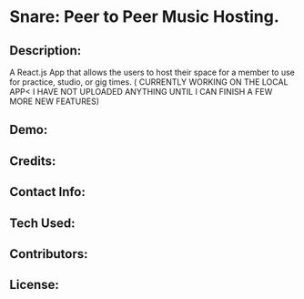 # Snare: Peer to Peer Music Hosting.   
## Description:  
A React.js App that allows the users to host their space for a member to use for practice, studio, or gig times. ( CURRENTLY WORKING ON THE LOCAL APP< I HAVE NOT UPLOADED ANYTHING UNTIL I CAN FINISH A FEW MORE NEW FEATURES)  

## Demo:  

## Credits:  

## Contact Info:  

## Tech Used:  

## Contributors:  


## License:  
